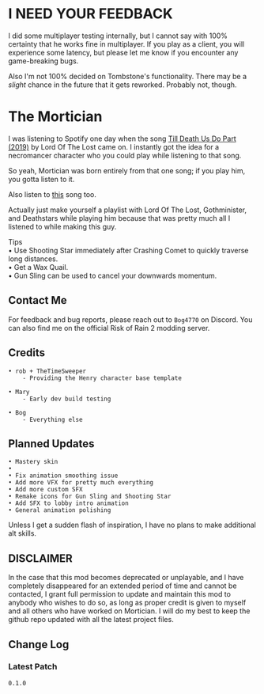 # I NEED YOUR FEEDBACK
I did some multiplayer testing internally, but I cannot say with 100% certainty that he works fine in multiplayer. If you play as a client, you will experience some latency, but please let me know if you encounter any game-breaking bugs.

Also I'm not 100% decided on Tombstone's functionality. There may be a _slight_ chance in the future that it gets reworked. Probably not, though.

# The Mortician
I was listening to Spotify one day when the song [Till Death Us Do Part (2019)](https://www.youtube.com/watch?v=-V8fJqamOsE) by Lord Of The Lost came on. I instantly got the idea for a necromancer character who you could play while listening to that song.

So yeah, Mortician was born entirely from that one song; if you play him, you gotta listen to it.

Also listen to [this](https://www.youtube.com/watch?v=ua_qO3vbuP0) song too.

Actually just make yourself a playlist with Lord Of The Lost, Gothminister, and Deathstars while playing him because that was pretty much all I listened to while making this guy.

Tips<br/>
• Use Shooting Star immediately after Crashing Comet to quickly traverse long distances.<br/>
• Get a Wax Quail.<br/>
• Gun Sling can be used to cancel your downwards momentum.

## Contact Me
For feedback and bug reports, please reach out to `Bog4770` on Discord. You can also find me on the official Risk of Rain 2 modding server.

## Credits
```
• rob + TheTimeSweeper
    - Providing the Henry character base template
    
• Mary
    - Early dev build testing
    
• Bog
    - Everything else
```

## Planned Updates
```
• Mastery skin
• 
• Fix animation smoothing issue
• Add more VFX for pretty much everything
• Add more custom SFX
• Remake icons for Gun Sling and Shooting Star
• Add SFX to lobby intro animation
• General animation polishing
```

Unless I get a sudden flash of inspiration, I have no plans to make additional alt skills.

## DISCLAIMER

In the case that this mod becomes deprecated or unplayable, and I have completely disappeared for an extended period of time and cannot be contacted, I grant full permission to update and maintain this mod to anybody who wishes to do so, as long as proper credit is given to myself and all others who have worked on Mortician. I will do my best to keep the github repo updated with all the latest project files.

## Change Log

### Latest Patch
`0.1.0`
```
```
